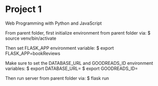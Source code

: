 # Project 1

Web Programming with Python and JavaScript

From parent folder, first initialize environment from parent folder via:
$ source venv/bin/activate

Then set FLASK_APP environment variable:
$ export FLASK_APP=bookReviews

Make sure to set the DATABASE_URL and GOODREADS_ID environment variables:
$ export DATABASE_URL=<postgres db>
$ export GOODREADS_ID=<goodreads id>

Then run server from parent folder via:
$ flask run
